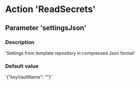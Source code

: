 # Action 'ReadSecrets' 
## Parameter 'settingsJson' 
### Description 
 'Settings from template repository in compressed Json format' 
### Default value 
 '{"keyVaultName": ""}' 


